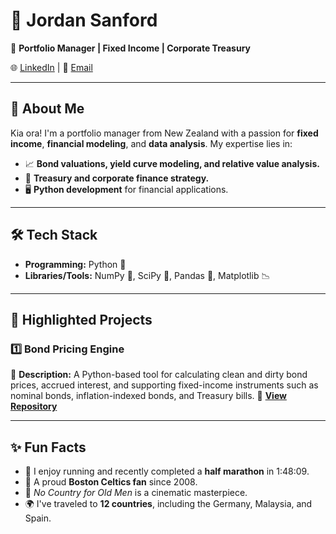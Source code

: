 # 💼 **Jordan Sanford**  
📍 **Portfolio Manager | Fixed Income | Corporate Treasury**  

🌐 [LinkedIn](https://linkedin.com/in/jordan-sanford-299010142/) | 📧 [Email](mailto:jordan.k.sanford@gmail.com)  

---

## 🚀 **About Me**  
Kia ora! I'm a portfolio manager from New Zealand with a passion for **fixed income**, **financial modeling**, and **data analysis**. My expertise lies in:  
- 📈 **Bond valuations, yield curve modeling, and relative value analysis.**  
- 🏦 **Treasury and corporate finance strategy.**  
- 🖥️ **Python development** for financial applications.  

---

## 🛠️ **Tech Stack**  
- **Programming:** Python 🐍  
- **Libraries/Tools:** NumPy 📐, SciPy 🔬, Pandas 🐼, Matplotlib 📉 

---

## 📂 **Highlighted Projects**  
### 1️⃣ **Bond Pricing Engine**  
📜 **Description:** A Python-based tool for calculating clean and dirty bond prices, accrued interest, and supporting fixed-income instruments such as nominal bonds, inflation-indexed bonds, and Treasury bills. 
🔗 **[View Repository](https://github.com/jsanford-dev/bond_pricing_engine)**  

---

## ✨ **Fun Facts**  
- 🏃 I enjoy running and recently completed a **half marathon** in 1:48:09.  
- 🏀 A proud **Boston Celtics fan** since 2008.  
- 🎥 *No Country for Old Men* is a cinematic masterpiece.  
- 🌍 I've traveled to **12 countries**, including the Germany, Malaysia, and Spain.


